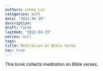 ```yaml
---
authors: Lenny Lin
categories: null
date: "2022-04-19"
description: 
draft: false
lastmod: "2022-04-19"
series: null
tags: 
title: Meditation on Bible Verse
toc: true
---
```



This book collects meditation on Bible verses.


